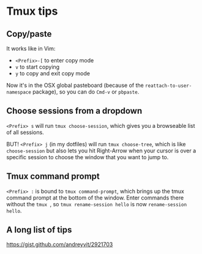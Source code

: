 # Tmux tips

## Copy/paste

It works like in Vim:

* `<Prefix>-[` to enter copy mode
* `v` to start copying
* `y` to copy and exit copy mode

Now it's in the OSX global pasteboard (because of the
`reattach-to-user-namespace` package), so you can do `Cmd-v` or `pbpaste`.

## Choose sessions from a dropdown

`<Prefix> s` will run `tmux choose-session`, which gives you a browseable list of all
sessions.

BUT! `<Prefix> j` (in my dotfiles) will run `tmux choose-tree`, which is like
`choose-session` but also lets you hit Right-Arrow when your cursor is over a
specific session to choose the window that you want to jump to.

## Tmux command prompt

`<Prefix> :` is bound to `tmux command-prompt`, which brings up the tmux command
prompt at the bottom of the window. Enter commands there without the `tmux `, so
`tmux rename-session hello` is now `rename-session hello`.

## A long list of tips

https://gist.github.com/andreyvit/2921703
